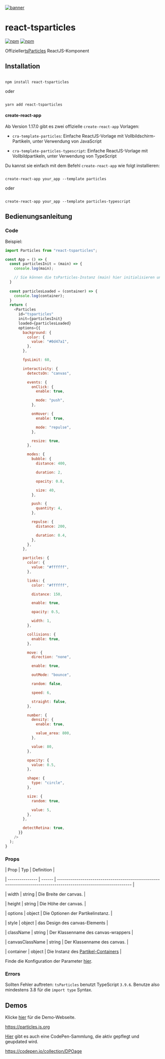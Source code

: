 [![banner](https://particles.js.org/images/banner2.png)](https://particles.js.org)

# react-tsparticles

[![npm](https://img.shields.io/npm/v/react-tsparticles)](https://www.npmjs.com/package/react-tsparticles) [![npm](https://img.shields.io/npm/dm/react-tsparticles)](https://www.npmjs.com/package/react-tsparticles)

Offizieller[tsParticles](https://github.com/matteobruni/tsparticles) ReactJS-Komponent

## Installation

```shell

npm install react-tsparticles

```

oder

```shell

yarn add react-tsparticles

```

#### create-react-app

Ab Version 1.17.0 gibt es zwei offizielle `create-react-app` Vorlagen:

- `cra-template-particles`: Einfache ReactJS-Vorlage mit Vollbildschirm-Partikeln, unter Verwendung von JavaScript

- `cra-template-particles-typescript`: Einfache ReactJS-Vorlage mit Vollbildpartikeln, unter Verwendung von TypeScript

Du kannst sie einfach mit dem Befehl `create-react-app` wie folgt installieren:

```shell script

create-react-app your_app --template particles

```

oder

```shell script

create-react-app your_app --template particles-typescript

```

## Bedienungsanleitung

### Code

Beispiel:

```javascript
import Particles from "react-tsparticles";

const App = () => {
  const particlesInit = (main) => {
    console.log(main);

    // Sie können die tsParticles-Instanz (main) hier initialisieren und benutzerdefinierte Formen oder Voreinstellungen hinzufügen
  }
  
  const particlesLoaded = (container) => {
    console.log(container);
  }
  return (
    <Particles
      id="tsparticles"
      init={particlesInit}
      loaded={particlesLoaded}
      options={{
        background: {
          color: {
            value: "#0d47a1",
          },
        },

        fpsLimit: 60,

        interactivity: {
          detectsOn: "canvas",

          events: {
            onClick: {
              enable: true,

              mode: "push",
            },

            onHover: {
              enable: true,

              mode: "repulse",
            },

            resize: true,
          },

          modes: {
            bubble: {
              distance: 400,

              duration: 2,

              opacity: 0.8,

              size: 40,
            },

            push: {
              quantity: 4,
            },

            repulse: {
              distance: 200,

              duration: 0.4,
            },
          },
        },

        particles: {
          color: {
            value: "#ffffff",
          },

          links: {
            color: "#ffffff",

            distance: 150,

            enable: true,

            opacity: 0.5,

            width: 1,
          },

          collisions: {
            enable: true,
          },

          move: {
            direction: "none",

            enable: true,

            outMode: "bounce",

            random: false,

            speed: 6,

            straight: false,
          },

          number: {
            density: {
              enable: true,

              value_area: 800,
            },

            value: 80,
          },

          opacity: {
            value: 0.5,
          },

          shape: {
            type: "circle",
          },

          size: {
            random: true,

            value: 5,
          },
        },

        detectRetina: true,
      }}
    />
  );
}
```

### Props

| Prop | Typ | Definition |

| --------------- | ------ | -------------------------------------------------------------------------------------------------------------------- |

| width | string | Die Breite der canvas. |

| height | string | Die Höhe der canvas. |

| options | object | Die Optionen der Partikelinstanz. |

| style | object | das Design des canvas-Elements |

| className | string | Der Klassenname des canvas-wrappers |

| canvasClassName | string | Der Klassenname des canvas. |

| container | object | Die Instanz des [Partikel-Containers](https://particles.js.org/docs/modules/_core_container_.html) |

Finde die Konfiguration der Parameter [hier](https://particles.js.org).

### Errors

Sollten Fehler auftreten: `tsParticles` benutzt TypeScript `3.9.6`. Benutze also mindestens 3.8 für die `import type` Syntax.

## Demos

Klicke [hier](https://particles.js.org) für die Demo-Webseite.

<https://particles.js.org>

[Hier](https://codepen.io/collection/DPOage) gibt es auch eine CodePen-Sammlung, die aktiv gepflegt und geupdated wird.

<https://codepen.io/collection/DPOage>
